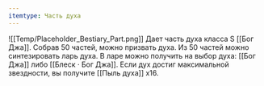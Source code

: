 ```yaml
---
itemtype: Часть духа
---
```

![[Temp/Placeholder_Bestiary_Part.png]]
Дает часть духа класса S [[Бог Джа]]. Собрав 50 частей, можно призвать духа. Из 50 частей можно синтезировать ларь духа. В ларе можно получить на выбор духа: [[Бог Джа]] либо [[Блеск · Бог Джа]]. Если дух достиг максимальной звездности, вы получите [[Пыль духа]] х16.
